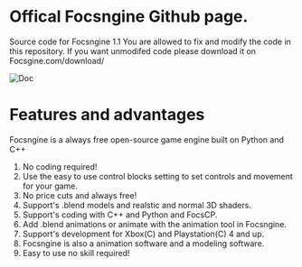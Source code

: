 # Offical Focsngine Github page. 
Source code for Focsngine 1.1
You are allowed to fix and modify the code in this repository.
If you want unmodifed code please download it on Focsgine.com/download/ 

![Doc](https://user-images.githubusercontent.com/87952671/129299692-3bbfdb25-c840-40fc-83fc-b7a2b4ac536f.png)

# Features and advantages
Focsngine is a always free open-source game engine built on Python and C++
1. No coding required! 
2. Use the easy to use control blocks setting to set controls and movement for your game.
4. No price cuts and always free!
5. Support's .blend models and realstic and normal 3D shaders.
6. Support's coding with C++ and Python and FocsCP.
7. Add .blend animations or animate with the animation tool in Focsngine. 
8. Support's development for Xbox(C) and Playstation(C) 4 and up.
9. Focsngine is also a animation software and a modeling software.
10. Easy to use no skill required!
